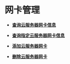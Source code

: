 # 网卡管理<a name="ecs_03_0800"></a>

-   **[查询云服务器网卡信息](查询云服务器网卡信息-10.md)**  

-   **[查询指定云服务器网卡信息](查询指定云服务器网卡信息.md)**  

-   **[添加云服务器网卡](添加云服务器网卡.md)**  

-   **[删除云服务器网卡](删除云服务器网卡.md)**  


